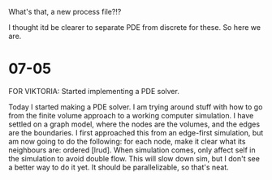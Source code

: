 What's that, a new process file?!?

I thought itd be clearer to separate PDE from discrete for these. So here we are.

# 07-05
FOR VIKTORIA: Started implementing a PDE solver. 

Today I started making a PDE solver. I am trying around stuff with how to go from the finite volume approach to a working computer simulation. I have settled on a graph model, where the nodes are the volumes, and the edges are the boundaries. I first approached this from an edge-first simulation, but am now going to do the following:
for each node, make it clear what its neighbours are: ordered [lrud]. When simulation comes, only affect self in the simulation to avoid double flow. This will slow down sim, but I don't see a better way to do it yet. It should be parallelizable, so that's neat.

